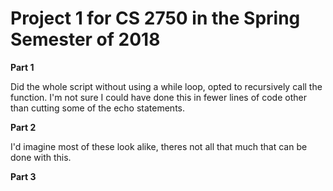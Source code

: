 # Project 1 for CS 2750 in the Spring Semester of 2018

**Part 1**

Did the whole script without using a while loop, opted to recursively call the function. I'm not sure I could have done this in fewer lines of code other than cutting some of the echo statements.

**Part 2**

I'd imagine most of these look alike, theres not all that much that can be done with this.

**Part 3**
